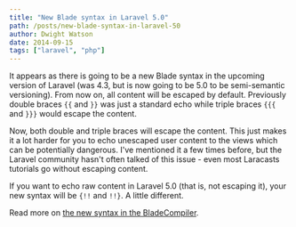 ```yaml
---
title: "New Blade syntax in Laravel 5.0"
path: /posts/new-blade-syntax-in-laravel-50
author: Dwight Watson
date: 2014-09-15
tags: ["laravel", "php"]
---
```


It appears as there is going to be a new Blade syntax in the upcoming version of Laravel (was 4.3, but is now going to be 5.0 to be semi-semantic versioning). From now on, all content will be escaped by default. Previously double braces `{{` and `}}` was just a standard echo while triple braces `{{{` and `}}}` would escape the content.

Now, both double and triple braces will escape the content. This just makes it a lot harder for you to echo unescaped user content to the views which can be potentially dangerous. I&#039;ve mentioned it a few times before, but the Laravel community hasn&#039;t often talked of this issue - even most Laracasts tutorials go without escaping content.

If you want to echo raw content in Laravel 5.0 (that is, not escaping it), your new syntax will be `{!!` and `!!}`. A little different.

Read more on [the new syntax in the BladeCompiler](https://github.com/laravel/framework/blob/master/src/Illuminate/View/Compilers/BladeCompiler.php).

